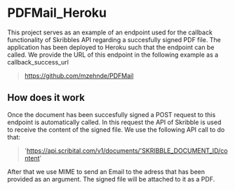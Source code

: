# PDFMail_Heroku

This project serves as an example of an endpoint used for the callback functionality of Skribbles API regarding a succesfully signed PDF file.
The application has been deployed to Heroku such that the endpoint can be called. We provide the URL of this endpoint in the following example as a callback_success_url
> https://github.com/mzehnde/PDFMail

## How does it work
Once the document has been succesfully signed a POST request to this endpoint is automatically called. In this request the API of Skribble is used to receive the content of the signed file.
We use the following API call to do that:
> 'https://api.scribital.com/v1/documents/'SKRIBBLE_DOCUMENT_ID/content'

After that we use MIME to send an Email to the adress that has been provided as an argument. The signed file will be attached to it as a PDF. 




